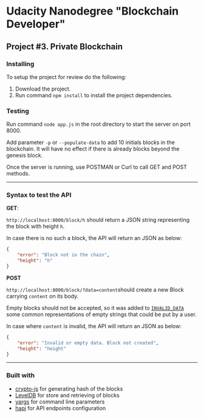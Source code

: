 # Udacity Nanodegree "Blockchain Developer"

## Project #3. Private Blockchain

### Installing

To setup the project for review do the following:

1. Download the project.
2. Run command ```npm install``` to install the project dependencies.

### Testing

Run command ```node app.js``` in the root directory to start the server on port 8000.

Add parameter ```-p``` or ```--populate-data``` to add 10 initials blocks in the blockchain. It will have no effect if there is already blocks beyond the genesis block.

Once the server is running, use POSTMAN or Curl to call GET and POST methods.

-----

### Syntax to test the API

**GET**:

```http://localhost:8000/block/h``` should return a JSON string representing the block with height ```h```.

In case there is no such a block, the API will return an JSON as below:

```json
{
    "error": "Block not in the chain",
    "height": "h"
}
```

**POST**

```http://localhost:8000/block/?data=content```should create a new Block carrying ```content``` on its body.

Empty blocks should not be accepted, so it was added to [```INVALID_DATA```](BlockchainController.js#L7) some common representations of empty strings that could be put by a user.

In case where ```content``` is invalid, the API will return an JSON as below:

```json
{
    "error": "Invalid or empty data. Block not created",
    "height": "height"
}
```

-----

### Built with

- [crypto-js](https://github.com/brix/crypto-js) for generating hash of the blocks
- [LevelDB](https://github.com/google/leveldb) for store and retrieving of blocks
- [yargs](https://github.com/yargs/yargs) for command line parameters
- [hapi](https://github.com/hapijs/hapi) for API endpoints configuration
